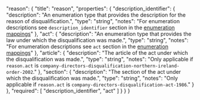 "reason": {
			"title": "reason",
			"properties": {
				"description_identifier": {
					"description": "An enumeration type that provides the description for the reason of disqualification.",
					"type": "string",
					"notes": "For enumeration descriptions see `description_identifier` section in the [enumeration mappings](https://github.com/companieshouse/api-enumerations/blob/master/disqualified_officer_descriptions.yml)"
				},
				"act": {
					"description": "An enumeration type that provides the law under which the disqualification was made.",
					"type": "string",
					"notes": "For enumeration descriptions see `act` section in the [enumeration mappings](https://github.com/companieshouse/api-enumerations/blob/master/disqualified_officer_descriptions.yml)"
				},
				"article": {
					"description": "The article of the act under which the disqualification was made.",
					"type": "string",
					"notes": "Only applicable if `reason.act` is `company-directors-disqualification-northern-ireland-order-2002`."
				},
				"section": {
					"description": "The section of the act under which the disqualification was made.",
					"type": "string",
					"notes": "Only applicable if `reason.act` is `company-directors-disqualification-act-1986`."
				}
			},
			"required": [
				"description_identifier",
				"act"
			]
		}
	}
}
